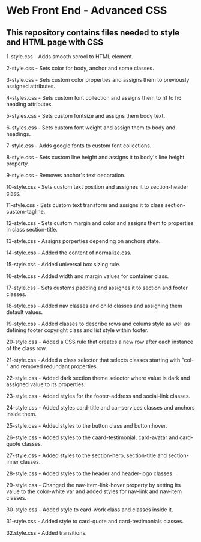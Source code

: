 # Web Front End - Advanced CSS

## This repository contains files needed to style and HTML page with CSS

1-style.css - Adds smooth scrool to HTML element.

2-style.css - Sets color for body, anchor and some classes.

3-style.css - Sets custom color properties and assigns them to previously assigned attributes.

4-styles.css - Sets custom font collection and assigns them to h1 to h6 heading attributes.

5-styles.css - Sets custom fontsize and assigns them body text.

6-styles.css - Sets custom font weight and assign them to body and headings.

7-style.css - Adds google fonts to custom font collections.

8-style.css - Sets custom line height and assigns it to body's line height property.

9-style.css - Removes anchor's text decoration.

10-style.css - Sets custom text position and assignes it to section-header class.

11-style.css - Sets custom text transform and assigns it to class section-custom-tagline.

12-style.css - Sets custom margin and color and assigns them to properties in class section-title.

13-style.css - Assigns porperties depending on anchors state.

14-style.css - Added the content of normalize.css.

15-style.css - Added universal box sizing rule.

16-style.css - Added width and margin values for container class.

17-style.css - Sets customs padding and assignes it to section and footer classes.

18-style.css - Added nav classes and child classes and assigning them default values.

19-style.css - Added classes to describe rows and colums style as well as defining footer copyright class and list style within footer.

20-style.css - Added a CSS rule that creates a new row after each instance of the class row.

21-style.css - Added a class selector that selects classes starting with "col-" and removed redundant properties.

22-style.css - Added dark section theme selector where value is dark and assigned value to its properties.

23-style.css - Added styles for the footer-address and social-link classes.

24-style.css - Added styles card-title and car-services classes and anchors inside them.

25-style.css - Added styles to the button class and button:hover.

26-style.css - Added styles to the caard-testimonial, card-avatar and card-quote classes.

27-style.css - Added styles to the section-hero, section-title and section-inner classes.

28-style.css - Added styles to the header and header-logo classes.

29-style.css - Changed the nav-item-link-hover property by setting its value to the color-white var and added styles for nav-link and nav-item classes.

30-style.css - Added style to card-work class and classes inside it.

31-style.css - Added style to card-quote and card-testimonials classes.

32.style.css - Added transitions.
